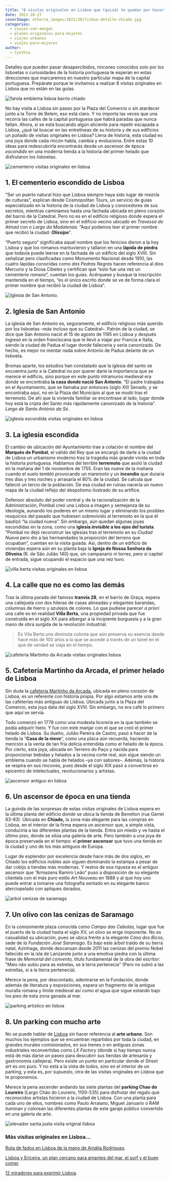 ```yaml
---
title: "8 visitas originales en Lisboa que (quizá) te quedan por hacer"
date: 2021-10-27
coverImage: etheria_images/2021/10/lisboa-detalle-chiado.jpg
categories: 
  - viajes-con-amigas
  - planes-originales-para-mujeres
  - viajes-urbanos
  - viajes-para-mujeres
author: 
  - Cynthia
---
```


Detalles que pueden pasar desapercibidos, rincones conocidos solo por los lisboetas o curiosidades de la historia portuguesa te esperan en estas direcciones que marcaremos en nuestro particular mapa de la capital portuguesa. Prepárate porque te invitamos a realizar 8 visitas originales en Lisboa que no están en las guías.

![farola emblema lisboa barrio chiado](etheria_images/2021/10/lisboa-detalle-chiado.jpg "Detalle de una farola en el barrio de Chiado. © Turismo de Lisboa")

No hay visita a Lisboa sin paseo por la Plaza del Comercio o sin atardecer junto a la 
Torre de Belem, eso está claro. Y no importa las veces que una recorra las calles de la 
capital portuguesa que habrá paradas que nunca faltan. Ahora, si se está buscando algún 
aliciente para repetir escapada a Lisboa, ¿qué tal buscar en las entrelíneas de su 
historia y de sus edificios un puñado de visitas originales en Lisboa? Llena de 
historia, esta ciudad es una joya donde cada rincón habla, cambia y evoluciona. Entre 
estas 10 ideas para redescubrirla encontrarás desde un ascensor de época _escondido_ en 
una moderna tienda a la historia del primer helado que disfrutaron los lisboetas. 

![cementerio visitas originales en lisboa](etheria_images/2021/10/lisboa-original-cementerio.jpg "Cementerio escondido en Lisboa. © Cynthia Martín")

## 1\. El cementerio escondido de Lisboa

“Ser un puerto natural hizo que Lisboa siempre haya sido lugar de mezcla de culturas”, 
explican desde Cosmopolitan Tours, un servicio de guías especializado en la historia de 
la ciudad de Lisboa y conocedores de sus secretos, mientras caminamos hasta una fachada 
ubicada en pleno corazón del barrio de la Catedral. Pero no es en el edificio religioso 
donde espera el primer secreto de Lisboa, sino en el edificio vecino ubicado en 
_Travessa do Almad_ con _o Largo da Madalenaa._ “Aquí podemos leer el primer nombre que 
recibió la ciudad: _**Olissipo**_”. 

“Puerto seguro” significaba aquel nombre que los fenicios dieron a la hoy Lisboa y que 
los romanos mantuvieron y tallaron en una **lápida de piedra** que todavía puede leerse 
en la fachada de un edificio del siglo XVIII. Sin señalizar pero clasificadas como 
Monumento Nacional desde 1910, las cuatro lápidas conocidas como _das Pedras Negras_ 
hacen referencia al dios Mercurio y la Diosa Cibeles y certifican que “esto fue una vez 
un cementerio romano”, cuentan los guías. Acérquese y busque la inscripción mantenida en 
el tiempo, “es el único escrito donde se ve de forma clara el primer nombre que recibió 
la ciudad de Lisboa”. 

![Iglesia de San Antonio.](etheria_images/2021/10/lisboa-iglesia-san-antonio.jpg "Iglesia de Antonio.")

## 2\. Iglesia de San Antonio

La iglesia de San Antonio es, seguramente, el edificio religioso más querido por los 
lisboetas –más incluso que su Catedral–. Patrón de la ciudad, se dice que San Antonio 
nació el 15 de agosto de 1195 en Lisboa y después ingresó en la orden franciscana que le 
llevó a viajar por Francia e Italia, siendo la ciudad de Padua el lugar donde fallecería 
y sería canonizado. De hecho, es mejor no mentar nada sobre Antonio de Padua delante de 
un lisboeta. 

Bromas aparte, los estudios han constatado que la iglesia del santo se encuentra junto a 
la Catedral no por querer darle la importancia que se merece el edificio, sino porque en 
este punto intramuros medieval era donde se encontraba **la casa donde nació San 
Antonio**. “El padre trabajaba en el Ayuntamiento, que se llamaba por entonces (siglo 
XII) Senado, y se encontraba aquí, no en la Plaza del Municipio al que se mudó tras el 
terremoto. De ahí que la vivienda familiar se encontrase al lado, lugar donde hoy está 
la cripta del Santo más rápidamente canonizado de la historia”. _Largo de Santo António 
da Sé_. 

![iglesia escondida visitas originales en lisboa](etheria_images/2021/10/lisboa-original-capilla-escondida.jpg "Iglesia escondida en Lisboa. © Cynthia M.")

## 3\. La iglesia escondida

El cambio de ubicación del Ayuntamiento trae a colación el nombre del **Marqués de 
Pombal**, el valido del Rey que se encargó de darle a la ciudad de Lisboa un urbanismo 
moderno tras la tragedia más grande vivida en toda la historia portuguesa. Hablamos del 
terrible **terremoto** que asoló la ciudad en la mañana del 1 de noviembre de 1755. Eran 
las nueve de la mañana cuando el suelo tembló provocando un maremoto y un **incendio** 
que duraría tres días y tres noches y arrasaría el 80% de la ciudad. Se calcula que 
falleció un tercio de la población. De esa ciudad en ruinas nacería un nuevo mapa de la 
ciudad reflejo del despotismo ilustrado de su artífice. 

Defensor absoluto del poder central y de la racionalización de la Administración, Pombal 
creó una Lisboa a imagen y semejanza de su ideología, aunando los poderes en un mismo 
lugar y eliminando los posibles resquicios del pasado que hubiesen sobrevivido al 
terremoto en la que él bautizó “la ciudad nueva”. Sin embargo, aún quedan algunas joyas 
escondidas en la zona, como una **iglesia _invisible_ a los ojos del turista**. “Pombal 
no dejó reconstruir las iglesias tras el terremoto en su _Ciudad Nueva_ pero dio a las 
hermandades la proporción del terreno que ocupaban”, cuentan en la visita guiada. Así, 
dentro de un edificio de viviendas espera aún en su planta baja la **Igreja de Nossa 
Senhora da Oliveira** (R. de São Julião 140) que, sin campanario ni torres, pero sí 
capitel de entrada, sigue ocupando el espacio que una vez tuvo. 

![villa berta visitas originales en lisboa](etheria_images/2021/10/lisboa-vila-berta.jpg "Villa Berta, la calle de Lisboa que no es realmente una calle. © Cynthia M.")

## 4\. La calle que no es como las demás

Tras la última parada del famoso **tranvía 28**, en el barrio de Graça, espera una 
callejuela con dos hileras de casas alineadas y elegantes barandas, columnas de hierro y 
azulejos de colores. Lo que pudiese parecer _a priori_ una calle es en realidad **Villa 
Berta**, una propiedad privada que fue construida en el siglo XX para albergar a la 
incipiente burguesía y a la gran mano de obra surgida de la revolución industrial. 

> Es Vila Berta una diminuta colonia que aún preserva su esencia desde hace más de 100 
> años a la que se accede a través de un túnel en el que de verdad se viaja en el tiempo. 

![cafeteria Martinho da Arcada visitas originales lisboa](etheria_images/2021/10/lisboa-original-cafe-martinho.jpg "Cafetería Martinho da Arcada, en Lisboa. © Cynthia M.")

## 5\. Cafetería Martinho da Arcada, el primer helado de Lisboa

Sin duda la [cafetería Martinho da Arcada](http://martinhodaarcada.pt/)**,** ubicada en 
pleno corazón de Lisboa, es un referente con historia propia. Por algo estamos ante una 
de las cafeterías más antiguas de Lisboa. Ubicada junto a la Plaza del Comercio, esta 
joya data del siglo XVIII. Sin embargo, no era café lo primero que aquí se servía. 

Todo comenzó en 1778 como una modesta licorería en la que también se podía adquirir 
hielo. Y fue con este manjar con el que se creó el primer helado de Lisboa. Su dueño, 
Julião Pereira de Castro, pasó a hacer de la tienda la “**Casa de la nieve**”, como una 
placa aún recuerda, haciendo mención a la venta de tan fría delicia entendida como el 
helado de la época. Por cierto, esta joya, ubicada en Terreiro do Paço y nacida para 
proporcionar bebidas y helados a la vecina corte real, aún sigue siendo un emblema 
cuando se habla de helados –ya con sabores–. Además, la historia se respira en sus 
rincones, pues desde el siglo XIX pasó a convertirse en epicentro de intelectuales, 
revolucionarios y artistas. 

![ascensor antiguo en lisboa](etheria_images/2021/10/visitas-originales-lisboa-Ascensor.jpg "Un ascensor de época oculto en una tienda. © Cynthia M.")

## 6\. Un ascensor de época en una tienda

La guinda de las sorpresas de estas visitas originales de Lisboa espera en la última 
planta del edificio donde se ubica la tienda de Benetton (rua Garret 83-93). Ubicada en 
**Chiado,** la zona más elegante para las compras en Lisboa, en el interior de la firma 
espera un ascensor que, a simple vista, conduciría a las diferentes plantas de la 
tienda. Entra sin miedo y ve hasta el último piso, donde se sitúa una galería de arte. 
Pero también a una joya de época preservada en el tiempo: el **primer ascensor** que 
tuvo una tienda en la ciudad y uno de los más antiguos de Europa. 

Lugar de esplendor por excelencia desde hace más de dos siglos, en Chiado los edificios 
nobles aún siguen dominando la estampa a pesar de dar cobijo a tiendas más modernas. Y 
restos de esa riqueza es el antiguo ascensor que “Armazens Ramiro Leão” puso a 
disposición de su elegante clientela con el más puro estilo _Art Nouveau_ en 1888 y al 
que hoy uno puede entrar a tomarse una fotografía sentado en su elegante banco 
aterciopelado con apliques dorados. 

![arbol cenizas de saramago](etheria_images/2021/10/arbol-lisboa-Saramago.jpg "Árbol con las cenizas de Saramago, una de las 8 visitas originales en Lisboa. © Cynthia M.")

## 7\. Un olivo con las cenizas de Saramago

En la comúnmente plaza conocida como _Campo das Cebolas,_ lugar que fue el puerto de la 
ciudad hasta el siglo XV, un olivo se erige imponente. No es casualidad su ubicación, 
pues se ubica frente a la elegante _Casa dos Bicos_, sede de _la Fundación José 
Saramago_. Es bajo este árbol traído de su tierra natal, Azinhaga, donde descansan desde 
2011 las cenizas del premio Nobel fallecido en la isla de Lanzarote junto a una emotiva 
piedra con la última frase de _Memorial del convento,_ título fundamental de la obra del 
escritor: "Mais não subiu para as estrelas, se à terra pertenecia" (Pero no subió a las 
estrellas, si a la tierra pertenecía). 

Merece la pena, por descontado, adentrarse en la Fundación, donde además de literatura y 
exposiciones, espera un fragmento de la antigua muralla romana y límite medieval así 
como el agua que sigue estando bajo los pies de esta zona ganada al mar. 

![parking artistico en lisboa](etheria_images/2021/10/lisboa-original-parking.jpg "Parking con obras pictóricas de diversos artistas. © Cynthia M.")

## 8\. Un parking con mucho arte

No se puede hablar de [Lisboa](https://www.visitlisboa.com/) sin hacer referencia al 
**arte urbano**. Son muchos los ejemplos que se encuentran repartidos por toda la 
ciudad, en grandes murales comisionados, en sus trenes o en antiguas zonas industriales 
reconvertidas como _LX Factory_ (donde si hay tiempo nunca está de más darse un paseo 
para descubrir sus tiendas de artesanía y gastronomía callejera). Pero existe un punto 
en particular donde el _Street art_ es oro puro. Y no está a la vista de todos, sino en 
el interior de un parking, y esta es, por supuesto, otra de las visitas originales en 
Lisboa que te proponemos. 

Merece la pena ascender andando las siete plantas del **parking Chao do Loureiro** 
(Largo Chão do Loureiro, 1100-535) para disfrutar del regalo que reconocidos artistas 
hicieron a la ciudad de Lisboa. Con una planta para cada uno de ellos, nombres como 
Paulo Arraiano, Miguel Januario o RAM iluminan y colorean las diferentes plantas de este 
garaje público convertido en una galería de arte. 

![elevador santa justa visita original lisboa](etheria_images/2021/10/Lisboa-viaje-original.jpg "Elevador de Santa Justa, en Lisboa. © Cynthia M.")

### Más visitas originales en Lisboa...

[Ruta de fados en Lisboa de la mano de Amália 
Rodrigues](https://etheriamagazine.com/2020/12/30/ruta-de-fados-en-la-lisboa-de-amalia-rodrigues/). 

[Lisboa y Ericeira, un plan cercano para amantes del mar, el surf y el buen 
comer](https://etheriamagazine.com/2020/03/24/escapada-con-amigas-a-lisboa-y-ericeira-portugal-surf/). 

[12 miradores para exprimir 
Lisboa](https://etheriamagazine.com/2018/10/30/12-miradores-para-exprimir-lisboa/).
